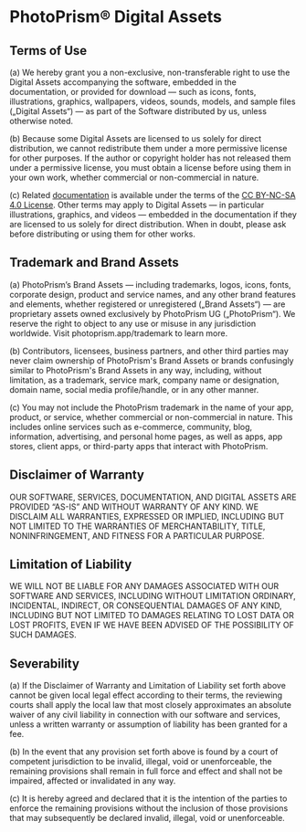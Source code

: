 # PhotoPrism® Digital Assets

## Terms of Use ##

  (a) We hereby grant you a non-exclusive, non-transferable right to use the
Digital Assets accompanying the software, embedded in the documentation, or
provided for download — such as icons, fonts, illustrations, graphics,
wallpapers, videos, sounds, models, and sample files („Digital Assets“) —
as part of the Software distributed by us, unless otherwise noted.

  (b) Because some Digital Assets are licensed to us solely for direct
distribution, we cannot redistribute them under a more permissive license for
other purposes. If the author or copyright holder has not released them under a
permissive license, you must obtain a license before using them in your own
work, whether commercial or non-commercial in nature.

  (c) Related [documentation](https://docs.photoprism.app/) is available under
the terms of the [CC BY-NC-SA 4.0 License](https://docs.photoprism.app/license/docs/).
Other terms may apply to Digital Assets — in particular illustrations, graphics,
and videos — embedded in the documentation if they are licensed to us solely
for direct distribution. When in doubt, please ask before distributing or
using them for other works.

## Trademark and Brand Assets ##

  (a) PhotoPrism’s Brand Assets — including trademarks, logos, icons, fonts,
corporate design, product and service names, and any other brand features and
elements, whether registered or unregistered („Brand Assets“) — are
proprietary assets owned exclusively by PhotoPrism UG („PhotoPrism“). We
reserve the right to object to any use or misuse in any jurisdiction worldwide.
Visit photoprism.app/trademark to learn more.

  (b) Contributors, licensees, business partners, and other third parties may
never claim ownership of PhotoPrism's Brand Assets or brands confusingly
similar to PhotoPrism's Brand Assets in any way, including, without limitation,
as a trademark, service mark, company name or designation, domain name, social
media profile/handle, or in any other manner.

  (c) You may not include the PhotoPrism trademark in the name of your app,
product, or service, whether commercial or non-commercial in nature. This
includes online services such as e-commerce, community, blog, information,
advertising, and personal home pages, as well as apps, app stores, client apps,
or third-party apps that interact with PhotoPrism.

## Disclaimer of Warranty ##

  OUR SOFTWARE, SERVICES, DOCUMENTATION, AND DIGITAL ASSETS ARE PROVIDED
“AS-IS” AND WITHOUT WARRANTY OF ANY KIND. WE DISCLAIM ALL WARRANTIES,
EXPRESSED OR IMPLIED, INCLUDING BUT NOT LIMITED TO THE WARRANTIES OF
MERCHANTABILITY, TITLE, NONINFRINGEMENT, AND FITNESS FOR A PARTICULAR PURPOSE.

## Limitation of Liability ##

  WE WILL NOT BE LIABLE FOR ANY DAMAGES ASSOCIATED WITH OUR SOFTWARE AND
SERVICES, INCLUDING WITHOUT LIMITATION ORDINARY, INCIDENTAL, INDIRECT, OR
CONSEQUENTIAL DAMAGES OF ANY KIND, INCLUDING BUT NOT LIMITED TO DAMAGES
RELATING TO LOST DATA OR LOST PROFITS, EVEN IF WE HAVE BEEN ADVISED OF THE
POSSIBILITY OF SUCH DAMAGES.

## Severability ##

  (a) If the Disclaimer of Warranty and Limitation of Liability set forth above
cannot be given local legal effect according to their terms, the reviewing
courts shall apply the local law that most closely approximates an absolute
waiver of any civil liability in connection with our software and services,
unless a written warranty or assumption of liability has been granted for a fee.

  (b) In the event that any provision set forth above is found by a court of
competent jurisdiction to be invalid, illegal, void or unenforceable, the
remaining provisions shall remain in full force and effect and shall not be
impaired, affected or invalidated in any way.

  (c) It is hereby agreed and declared that it is the intention of the parties to
enforce the remaining provisions without the inclusion of those provisions that
may subsequently be declared invalid, illegal, void or unenforceable.
